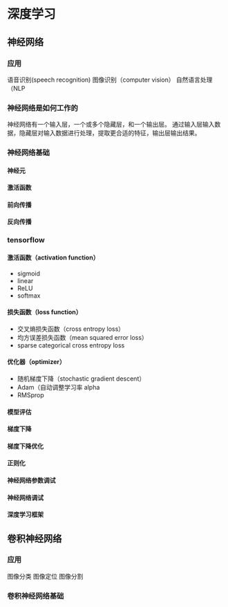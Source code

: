 # 深度学习

## 神经网络

### 应用

语音识别(speech recognition)
图像识别（computer vision）
自然语言处理（NLP

### 神经网络是如何工作的

神经网络有一个输入层，一个或多个隐藏层，和一个输出层。
通过输入层输入数据，隐藏层对输入数据进行处理，提取更合适的特征，输出层输出结果。

### 神经网络基础

#### 神经元

#### 激活函数

#### 前向传播

#### 反向传播

### tensorflow

#### 激活函数（activation function）

- sigmoid
- linear
- ReLU
- softmax

#### 损失函数（loss function）

- 交叉熵损失函数（cross entropy loss）
- 均方误差损失函数（mean squared error loss）
- sparse categorical cross entropy loss

#### 优化器（optimizer）

- 随机梯度下降（stochastic gradient descent）
- Adam（自动调整学习率 alpha
- RMSprop

#### 模型评估

#### 梯度下降

#### 梯度下降优化

#### 正则化

#### 神经网络参数调试

#### 神经网络调试

#### 深度学习框架

## 卷积神经网络

### 应用

图像分类
图像定位
图像分割

### 卷积神经网络基础
